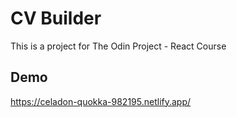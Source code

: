 # CV Builder

This is a project for The Odin Project - React Course

## Demo

https://celadon-quokka-982195.netlify.app/
